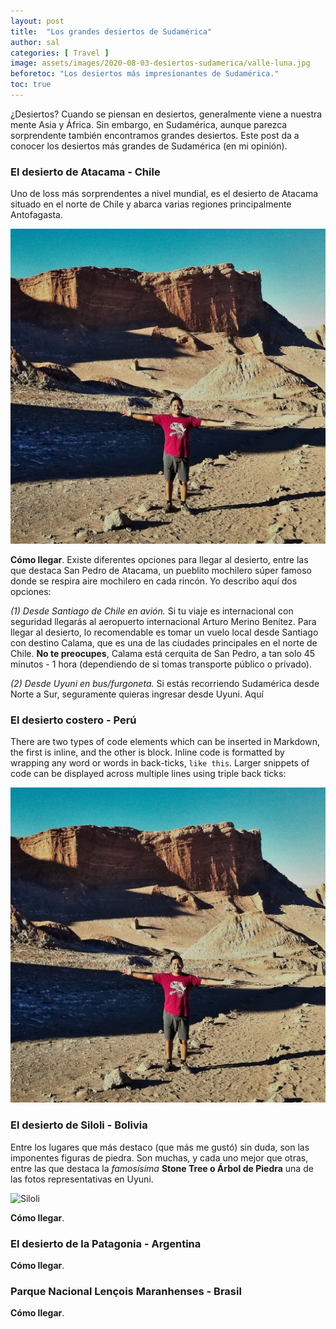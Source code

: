 ```yaml
---
layout: post
title:  "Los grandes desiertos de Sudamérica"
author: sal
categories: [ Travel ]
image: assets/images/2020-08-03-desiertos-sudamerica/valle-luna.jpg
beforetoc: "Los desiertos más impresionantes de Sudamérica."
toc: true
---
```


¿Desiertos? Cuando se piensan en desiertos, generalmente viene a nuestra mente Asia y África. Sin embargo, en Sudamérica, aunque parezca sorprendente también encontramos grandes desiertos. Este post da a conocer los desiertos más grandes de Sudamérica (en mi opinión).


### El desierto de Atacama - Chile

Uno de loss más sorprendentes a nivel mundial, es el desierto de Atacama situado en el norte de Chile y abarca varias regiones principalmente Antofagasta. 

![Atacama](/assets/images/2020-08-03-desiertos-sudamerica/valle-luna.jpg)

**Cómo llegar**. Existe diferentes opciones para llegar al desierto, entre las que destaca San Pedro de Atacama, un pueblito mochilero súper famoso donde se respira aire mochilero en cada rincón. Yo describo aquí dos opciones: 

_(1) Desde Santiago de Chile en avión._ Si tu viaje es internacional con seguridad llegarás al aeropuerto internacional Arturo Merino Benítez. Para llegar al desierto, lo recomendable es tomar un vuelo local desde Santiago con destino Calama, que es una de las ciudades principales en el norte de Chile. **No te preocupes**, Calama está cerquita de San Pedro, a tan solo 45 minutos - 1 hora (dependiendo de si tomas transporte público o privado).

_(2) Desde Uyuni en bus/furgoneta._ Si estás recorriendo Sudamérica desde Norte a Sur, seguramente quieras ingresar desde Uyuni. Aquí 

### El desierto costero - Perú

There are two types of code elements which can be inserted in Markdown, the first is inline, and the other is block. Inline code is formatted by wrapping any word or words in back-ticks, `like this`. Larger snippets of code can be displayed across multiple lines using triple back ticks:

![Costero](/assets/images/2020-08-03-desiertos-sudamerica/valle-luna.jpg)

### El desierto de Siloli - Bolivia

Entre los lugares que más destaco (que más me gustó) sin duda, son las imponentes figuras de piedra. Son muchas, y cada uno mejor que otras, entre las que destaca la _famosísima_ **Stone Tree o Árbol de Piedra** una de las fotos representativas en Uyuni.

![Siloli](/assets/images/2020-08-03-desiertos-sudamerica/stone-tree.jpg)

**Cómo llegar**.


### El desierto de la Patagonia - Argentina

**Cómo llegar**.


### Parque Nacional Lençois Maranhenses - Brasil

**Cómo llegar**.
